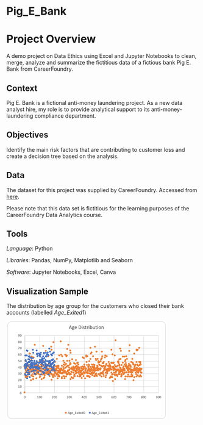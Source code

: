 # Pig_E_Bank

# Project Overview

A demo project on Data Ethics using Excel and Jupyter Notebooks to clean, merge, analyze and summarize the fictitious data of a fictious bank Pig E. Bank from CareerFoundry.

## Context

Pig E. Bank is a fictional anti-money laundering project. As a new data analyst hire, my role is to provide analytical support to its anti-money-laundering compliance department.

## Objectives

Identify the main risk factors that are contributing to customer loss and create a decision tree based on the analysis.

## Data

The dataset for this project was supplied by CareerFoundry. Accessed from [here]( https://images.careerfoundry.com/public/courses/data-immersion/A5/E5.4/5.4-PigEBank-Client-Data%20set.xlsx).

Please note that this data set is fictitious for the learning purposes of the CareerFoundry Data Analytics course.

## Tools

_Language_: Python

_Libraries_: Pandas, NumPy, Matplotlib and Seaborn

_Software_: Jupyter Notebooks, Excel, Canva

## Visualization Sample

The distribution by age group for the customers who closed their bank accounts (labelled _Age_Exited1_)

![image]( https://github.com/gsmgla/Pig_E_Bank/blob/main/04%20Visualizations/age_distribution.png)
